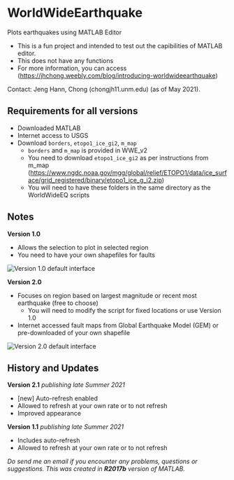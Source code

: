 # WorldWideEarthquake
Plots earthquakes using MATLAB Editor
- This is a fun project and intended to test out the capibilities of MATLAB editor. 
- This does not have any functions
- For more information, you can access (https://jhchong.weebly.com/blog/introducing-worldwideearthquake)

Contact: Jeng Hann, Chong (chongjh11.unm.edu) (as of May 2021). 
  

## Requirements for all versions
- Downloaded MATLAB 
- Internet access to USGS
- Download ```borders```, ```etopo1_ice_gi2```, ```m_map```
  - ```borders``` and ```m_map``` is provided in WWE_v2
  - You need to download ```etopo1_ice_gi2``` as per instructions from m_map    (https://www.ngdc.noaa.gov/mgg/global/relief/ETOPO1/data/ice_surface/grid_registered/binary/etopo1_ice_g_i2.zip)
  - You will need to have these folders in the same directory as the WorldWideEQ scripts

## Notes
**Version 1.0**
- Allows the selection to plot in selected region
- You need to have your own shapefiles for faults 

![Version 1.0 default interface](https://github.com/jhchong11/WorldWideEarthquake/blob/master/Images/example2.png)

**Version 2.0**
- Focuses on region based on largest magnitude or recent most earthquake (free to choose)
  - You will need to modify the script for fixed locations or use Version 1.0
- Internet accessed fault maps from Global Earthquake Model (GEM) or pre-downloaded of your own shapefile

![Version 2.0 default interface](https://github.com/jhchong11/WorldWideEarthquake/blob/master/Images/example1.png)

## History and Updates
**Version 2.1**  _publishing late Summer 2021_
  - [new] Auto-refresh enabled
  - Allowed to refresh at your own rate or to not refresh
  - Improved appearance 
  
**Version 1.1** _publishing late Summer 2021_
  - Includes auto-refresh
  - Allowed to refresh at your own rate or to not refresh


_Do send me an email if you encounter any problems, questions or suggestions. This was created in **R2017b** version of MATLAB._

